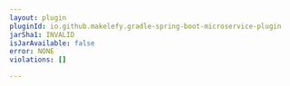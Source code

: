 ```yaml
---
layout: plugin
pluginId: io.github.makelefy.gradle-spring-boot-microservice-plugin
jarSha1: INVALID
isJarAvailable: false
error: NONE
violations: []

---
```

